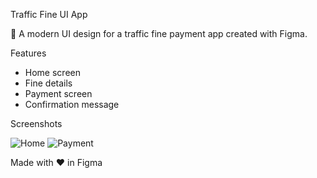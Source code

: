 Traffic Fine UI App

🚦 A modern UI design for a traffic fine payment app created with Figma.

Features

- Home screen
- Fine details
- Payment screen
- Confirmation message

Screenshots

![Home](home.png)
![Payment](payment.png)

Made with ❤️ in Figma
